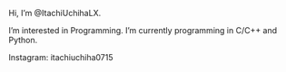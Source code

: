 Hi, I’m @ItachiUchihaLX.

I’m interested in Programming.
I’m currently programming in C/C++ and Python.

Instagram: itachiuchiha0715

